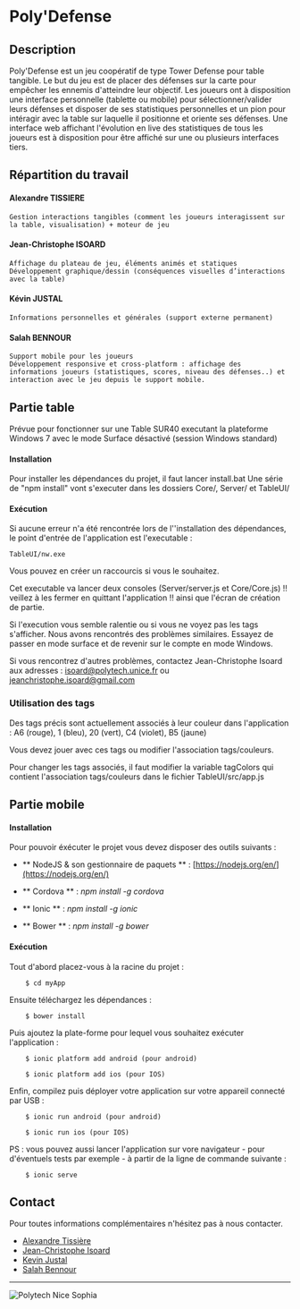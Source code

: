 Poly'Defense
=====================


## Description

Poly'Defense est un jeu coopératif de type Tower Defense pour table tangible. 
Le but du jeu est de placer des défenses sur la carte pour empêcher les ennemis d'atteindre leur objectif.
Les joueurs ont à disposition une interface personnelle (tablette ou mobile) pour sélectionner/valider leurs défenses et disposer
de ses statistiques personnelles et un pion pour intéragir avec la table sur laquelle il positionne et oriente ses défenses.
Une interface web affichant l'évolution en live des statistiques de tous les joueurs est à disposition pour être affiché
sur une ou plusieurs interfaces tiers.
 
## Répartition du travail

#### Alexandre TISSIERE
	Gestion interactions tangibles (comment les joueurs interagissent sur la table, visualisation) + moteur de jeu

#### Jean-Christophe ISOARD
	Affichage du plateau de jeu, éléments animés et statiques
	Développement graphique/dessin (conséquences visuelles d’interactions avec la table)

#### Kévin JUSTAL
	Informations personnelles et générales (support externe permanent)

#### Salah BENNOUR
	Support mobile pour les joueurs
	Développement responsive et cross-platform : affichage des informations joueurs (statistiques, scores, niveau des défenses..) et interaction avec le jeu depuis le support mobile.

## Partie table
Prévue pour fonctionner sur une Table SUR40 executant la plateforme Windows 7 avec le mode Surface désactivé (session Windows standard)

#### Installation

Pour installer les dépendances du projet, il faut lancer install.bat
Une série de "npm install" vont s'executer dans les dossiers Core/, Server/ et TableUI/

#### Exécution

Si aucune erreur n'a été rencontrée lors de l''installation des dépendances,
le point d'entrée de l'application est l'executable :

	TableUI/nw.exe

Vous pouvez en créer un raccourcis si vous le souhaitez.

Cet executable va lancer deux consoles 
(Server/server.js et Core/Core.js) 
!! veillez à les fermer en quittant l'application !!
ainsi que l'écran de création de partie.

Si l'execution vous semble ralentie ou si vous ne voyez pas les tags s'afficher. 
Nous avons rencontrés des problèmes similaires.
Essayez de passer en mode surface et de revenir sur le compte en mode Windows.

Si vous rencontrez d'autres problèmes, contactez Jean-Christophe Isoard aux adresses : 
isoard@polytech.unice.fr ou jeanchristophe.isoard@gmail.com

### Utilisation des tags

Des tags précis sont actuellement associés à leur couleur dans l'application :
A6 (rouge), 1 (bleu), 20 (vert), C4 (violet), B5 (jaune)

Vous devez jouer avec ces tags ou modifier l'association tags/couleurs.

Pour changer les tags associés, il faut modifier la variable tagColors qui contient l'association tags/couleurs
dans le fichier TableUI/src/app.js

## Partie mobile

#### Installation

Pour pouvoir éxécuter le projet vous devez disposer des outils suivants :
 

* ** NodeJS & son gestionnaire de paquets ** : [https://nodejs.org/en/](https://nodejs.org/en/)

* ** Cordova **  : *npm install -g cordova*

* ** Ionic **  : *npm install -g ionic*
		
* ** Bower **  : *npm install -g bower*
	

#### Exécution

Tout d'abord placez-vous à la racine du projet :
	
		$ cd myApp

Ensuite téléchargez les dépendances :

		$ bower install
		
Puis ajoutez la plate-forme pour lequel vous souhaitez exécuter l'application :
	
		$ ionic platform add android (pour android)
		
		$ ionic platform add ios (pour IOS)
		
Enfin, compilez puis déployer votre application sur votre appareil connecté par USB :

		$ ionic run android (pour android)
		
		$ ionic run ios (pour IOS)
		

PS : vous pouvez aussi lancer l'application sur vore navigateur - pour d'éventuels tests par exemple - à partir de la ligne de commande suivante :

		$ ionic serve



## Contact


Pour toutes informations complémentaires n'hésitez pas à nous contacter.

* [Alexandre Tissière](mailto:tissiere@polytech.unice.fr)
* [Jean-Christophe Isoard](mailto:isoard@polytech.unice.fr)
* [Kevin Justal](mailto:bennour@polytech.unice.fr)
* [Salah Bennour](mailto:bennour@polytech.unice.fr)

---

![Polytech Nice Sophia](http://users.polytech.unice.fr/~bennour/logos.png)
